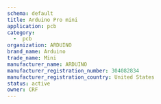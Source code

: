 ```yaml
---
schema: default
title: Arduino Pro mini
application: pcb
category:
  -  pcb
organization: ARDUINO
brand_name: Arduino
trade_name: Mini
manufacturer_name: ARDUINO
manufacturer_registration_number: 304082834
manufacturer_registration_country: United States
status: active
owner: CRF
---
```

